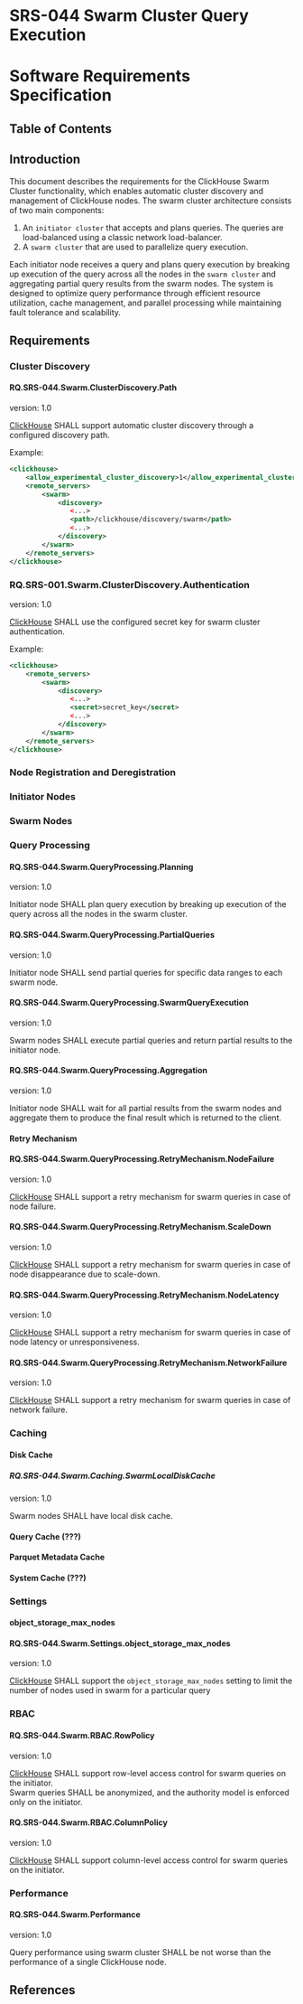 # SRS-044 Swarm Cluster Query Execution
# Software Requirements Specification

## Table of Contents


## Introduction

This document describes the requirements for the ClickHouse Swarm Cluster functionality, which enables automatic cluster discovery and management of ClickHouse nodes. The swarm cluster architecture consists of two main components:

1. An `initiator cluster` that accepts and plans queries. The queries are load-balanced using a classic network load-balancer.
2. A `swarm cluster` that are used to parallelize query execution. 

Each initiator node receives a query and plans query execution by breaking up execution of the query across all the nodes in the `swarm cluster` and aggregating partial query results from the swarm nodes.
The system is designed to optimize query performance through efficient resource utilization,
cache management, and parallel processing while maintaining fault tolerance and scalability.

## Requirements

### Cluster Discovery

#### RQ.SRS-044.Swarm.ClusterDiscovery.Path

version: 1.0

[ClickHouse] SHALL support automatic cluster discovery through a configured discovery path.


Example:
```xml
<clickhouse>
    <allow_experimental_cluster_discovery>1</allow_experimental_cluster_discovery>
    <remote_servers>
        <swarm>
            <discovery>
               <...>
               <path>/clickhouse/discovery/swarm</path>
               <...>
            </discovery>
        </swarm>
    </remote_servers>
</clickhouse>
```


### RQ.SRS-001.Swarm.ClusterDiscovery.Authentication

version: 1.0

[ClickHouse] SHALL use the configured secret key for swarm cluster authentication.

Example:
```xml
<clickhouse>
    <remote_servers>
        <swarm>
            <discovery>
               <...>
               <secret>secret_key</secret>
               <...>
            </discovery>
        </swarm>
    </remote_servers>
</clickhouse>
```

### Node Registration and Deregistration


### Initiator Nodes



### Swarm Nodes


### Query Processing

#### RQ.SRS-044.Swarm.QueryProcessing.Planning
version: 1.0  

Initiator node SHALL plan query execution by breaking up execution of the query across all the nodes in the swarm cluster.

#### RQ.SRS-044.Swarm.QueryProcessing.PartialQueries
version: 1.0  

Initiator node SHALL send partial queries for specific data ranges to each swarm node.

#### RQ.SRS-044.Swarm.QueryProcessing.SwarmQueryExecution
version: 1.0  

Swarm nodes SHALL execute partial queries and return partial results to the initiator node.

#### RQ.SRS-044.Swarm.QueryProcessing.Aggregation
version: 1.0  

Initiator node SHALL wait for all partial results from the swarm nodes and aggregate them to produce the final result which is returned to the client.

#### Retry Mechanism

#### RQ.SRS-044.Swarm.QueryProcessing.RetryMechanism.NodeFailure
version: 1.0  

[ClickHouse] SHALL support a retry mechanism for swarm queries in case of node failure.

#### RQ.SRS-044.Swarm.QueryProcessing.RetryMechanism.ScaleDown
version: 1.0  

[ClickHouse] SHALL support a retry mechanism for swarm queries in case of node disappearance due to scale-down.

#### RQ.SRS-044.Swarm.QueryProcessing.RetryMechanism.NodeLatency
version: 1.0  

[ClickHouse] SHALL support a retry mechanism for swarm queries in case of node latency or unresponsiveness.

#### RQ.SRS-044.Swarm.QueryProcessing.RetryMechanism.NetworkFailure
version: 1.0  

[ClickHouse] SHALL support a retry mechanism for swarm queries in case of network failure.

### Caching

#### Disk Cache

##### RQ.SRS-044.Swarm.Caching.SwarmLocalDiskCache
version: 1.0  

Swarm nodes SHALL have local disk cache.

#### Query Cache (???)

#### Parquet Metadata Cache

#### System Cache (???)

### Settings

#### object_storage_max_nodes

#### RQ.SRS-044.Swarm.Settings.object_storage_max_nodes
version: 1.0  

[ClickHouse] SHALL support the `object_storage_max_nodes` setting to limit the number of nodes used in swarm for a particular query

### RBAC

#### RQ.SRS-044.Swarm.RBAC.RowPolicy
version: 1.0  

[ClickHouse] SHALL support row-level access control for swarm queries on the initiator.  
Swarm queries SHALL be anonymized, and the authority model is enforced only on the initiator. 

#### RQ.SRS-044.Swarm.RBAC.ColumnPolicy
version: 1.0

[ClickHouse] SHALL support column-level access control for swarm queries on the initiator. 

### Performance

#### RQ.SRS-044.Swarm.Performance
version: 1.0  

Query performance using swarm cluster SHALL be not worse than the performance of a single ClickHouse node.


## References

[ClickHouse]: https://clickhouse.com